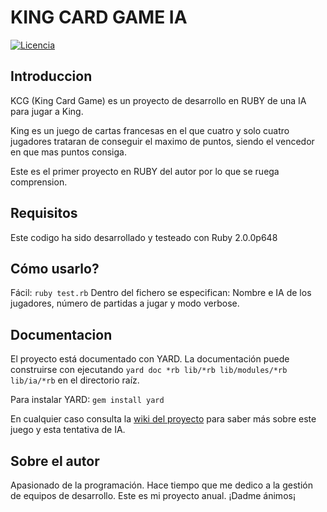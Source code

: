# KING CARD GAME IA

[![Licencia](http://img.shields.io/badge/license-MIT-yellowgreen.svg)](http://img.shields.io/badge/license-MIT-yellowgreen.svg)

## Introduccion

KCG (King Card Game) es un proyecto de desarrollo en RUBY de una IA para jugar a King.

King es un juego de cartas francesas en el que cuatro y solo cuatro jugadores trataran de conseguir el maximo de puntos, siendo el vencedor en que mas puntos consiga.

Este es el primer proyecto en RUBY del autor por lo que se ruega comprension.

## Requisitos

Este codigo ha sido desarrollado y testeado con Ruby 2.0.0p648

## Cómo usarlo?

Fácil: `ruby test.rb`
Dentro del fichero se especifican: Nombre e IA de los jugadores, número de partidas a jugar y modo verbose.

## Documentacion

El proyecto está documentado con YARD. La documentación puede construirse con ejecutando `yard doc *rb lib/*rb lib/modules/*rb lib/ia/*rb` en el directorio raíz.

Para instalar YARD: `gem install yard`

En cualquier caso consulta la [wiki del proyecto](https://github.com/old-wyrm/king/wiki) para saber más sobre este juego y esta tentativa de IA.

## Sobre el autor

Apasionado de la programación. Hace tiempo que me dedico a la gestión de equipos de desarrollo. Este es mi proyecto anual. ¡Dadme ánimos¡
